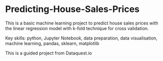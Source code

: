 # Predicting-House-Sales-Prices

This is a basic machine learning project to predict house sales prices with the linear regression model with k-fold technique for cross validation.

Key skills: python, Jupyter Notebook, data preparation, data visualisation, machine learning, pandas, sklearn, matplotlib

This is a guided project from Dataquest.io
